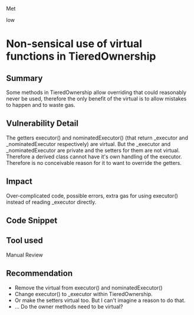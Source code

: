Met

low

# Non-sensical use of virtual functions in TieredOwnership

## Summary
Some methods in TieredOwnership allow overriding that could reasonably never be used, therefore the only benefit of the virtual is to allow mistakes to happen and to waste gas.
## Vulnerability Detail
The getters executor() and nominatedExecutor() (that return _executor and _nominatedExecutor respectively) are virtual. But the _executor and _nominatedExecutor are private and the setters for them are not virtual. Therefore a derived class cannot have it's own handling of the executor. Therefore is no conceivable reason for it to want to override the getters.
## Impact
Over-complicated code, possible errors, extra gas for using executor() instead of reading _executor directly.
## Code Snippet

## Tool used

Manual Review

## Recommendation
* Remove the virtual from executor() and nominatedExecutor()
* Change executor() to _executor within TieredOwnership.
* Or make the setters virtual too. But I can't imagine a reason to do that.
* ... Do the owner methods need to be virtual?